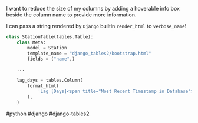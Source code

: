 I want to reduce the size of my columns by adding a hoverable info box beside the column name to provide more information.

I can pass a string rendered by `Django` builtin `render_html` to `verbose_name`!

```python
class StationTable(tables.Table):
    class Meta:
        model = Station
        template_name = "django_tables2/bootstrap.html"
        fields = ("name",)

	...
	
    lag_days = tables.Column(
        format_html(
            'Lag [Days]<span title="Most Recent Timestamp in Database">❔</span>',
        ),
    )
```

#python 
#django 
#django-tables2